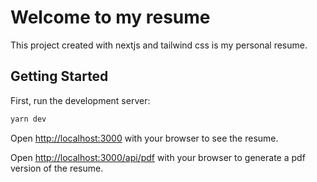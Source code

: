 # Welcome to my resume
This project created with nextjs and tailwind css is my personal resume.

## Getting Started

First, run the development server:

```bash
yarn dev
```

Open [http://localhost:3000](http://localhost:3000) with your browser to see the resume.

Open [http://localhost:3000/api/pdf](http://localhost:3000/api/pdf) with your browser to generate a pdf version of the resume.
